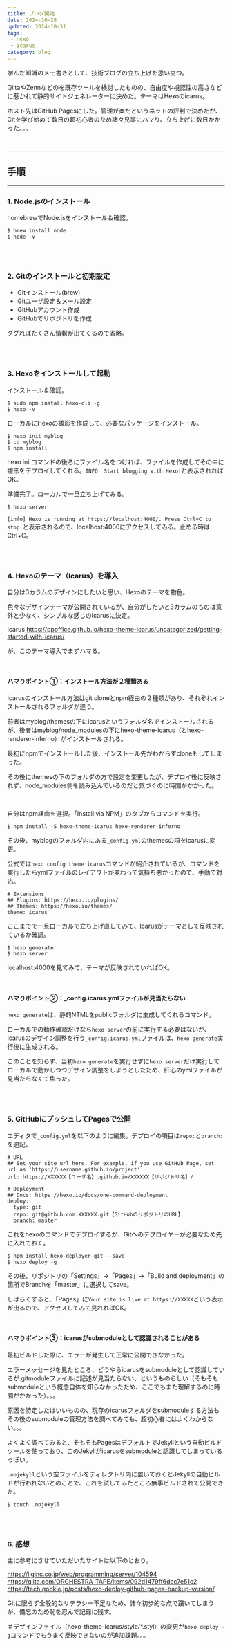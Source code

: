 ```yaml
---
title: ブログ開始
date: 2024-10-28
updated: 2024-10-31
tags:
 - Hexo
 - Icarus
category: blog
---
```


学んだ知識のメモ書きとして、技術ブログの立ち上げを思い立つ。

QiitaやZennなどのを既存ツールを検討したものの、自由度や視認性の高さなどに惹かれて静的サイトジェネレーターに決めた。テーマはHexoのicarus。

ホスト先はGitHub Pagesにした。管理が楽だというネットの評判で決めたが、Gitを学び始めて数日の超初心者のため諸々見事にハマり、立ち上げに数日かかった。。。

<br>

---
## 手順
---

### **1. Node.jsのインストール**

homebrewでNode.jsをインストール＆確認。

~~~
$ brew install node
$ node -v
~~~

<br>
<br>

### **2. Gitのインストールと初期設定**

- Gitインストール(brew)
- Gitユーザ設定＆メール設定
- GitHubアカウント作成
- GitHubでリポジトリを作成

ググればたくさん情報が出てくるので省略。

<br>
<br>

### **3. Hexoをインストールして起動**

インストール＆確認。

~~~
$ sudo npm install hexo-cli -g
$ hexo -v
~~~

ローカルにHexoの雛形を作成して、必要なパッケージをインストール。

~~~
$ hexo init myblog
$ cd myblog
$ npm install
~~~

hexo initコマンドの後ろにファイル名をつければ、ファイルを作成してその中に雛形をデプロイしてくれる。`INFO  Start blogging with Hexo!`と表示されればOK。

準備完了。ローカルで一旦立ち上げてみる。

~~~
$ hexo server
~~~

`[info] Hexo is running at https://localhost:4000/. Press Ctrl+C to stop.`と表示されるので、localhost:4000にアクセスしてみる。止める時はCtrl+C。

<br>
<br>

### **4. Hexoのテーマ（Icarus）を導入**

自分は3カラムのデザインにしたいと思い、Hexoのテーマを物色。

色々なデザインテーマが公開されているが、自分がしたいと3カラムのものは意外と少なく、シンプルな感じのIcarusに決定。

Icarus
https://ppoffice.github.io/hexo-theme-icarus/uncategorized/getting-started-with-icarus/

が、このテーマ導入でまずハマる。

<br>

#### **ハマりポイント①：インストール方法が２種類ある**

Icarusのインストール方法はgit cloneとnpm経由の２種類があり、それぞれインストールされるフォルダが違う。

前者はmyblog/themesの下にicarusというフォルダ名でインストールされるが、後者はmyblog/node_modulesの下にhexo-theme-icarus（とhexo-renderer-inferno）がインストールされる。

最初にnpmでインストールした後、インストール先がわからずcloneもしてしまった。

その後にthemesの下のフォルダの方で設定を変更したが、デプロイ後に反映されず、node_modules側を読み込んでいるのだと気づくのに時間がかかった。

<br>

自分はnpm経由を選択。「Install via NPM」のタブからコマンドを実行。

~~~
$ npm install -S hexo-theme-icarus hexo-renderer-inferno
~~~

その後、myblogのフォルダ内にある`_config.yml`のthemesの項をicarusに変更。

公式では`hexo config theme icarus`コマンドが紹介されているが、コマンドを実行したらymlファイルのレイアウトが変わって気持ち悪かったので、手動で対応。

~~~
# Extensions
## Plugins: https://hexo.io/plugins/
## Themes: https://hexo.io/themes/
theme: icarus
~~~

ここまでで一旦ローカルで立ち上げ直してみて、Icarusがテーマとして反映されているか確認。

~~~
$ hexo generate
$ hexo server
~~~

localhost:4000を見てみて、テーマが反映されていればOK。

<br>

#### **ハマりポイント②：_config.icarus.ymlファイルが見当たらない**

`hexo generate`は、静的NTMLをpublicフォルダに生成してくれるコマンド。

ローカルでの動作確認だけなら`hexo server`の前に実行する必要はないが、Icarusのデザイン調整を行う`_config.icarus.yml`ファイルは、`hexo generate`実行後に生成される。

このことを知らず、当初`hexo generate`を実行せずに`hexo server`だけ実行してローカルで動かしつつデザイン調整をしようとしたため、肝心のymlファイルが見当たらなくて焦った。

<br>
<br>

### **5. GitHubにプッシュしてPagesで公開**

エディタで`_config.yml`を以下のように編集。デプロイの項目は`repo:`と`branch:`を追記。

~~~
# URL
## Set your site url here. For example, if you use GitHub Page, set url as 'https://username.github.io/project'
url: https://XXXXXX【ユーザ名】.github.io/XXXXXX【リポジトリ名】/

# Deployment
## Docs: https://hexo.io/docs/one-command-deployment
deploy:
  type: git
  repo: git@github.com:XXXXXX.git【GitHubのリポジトリのURL】
  branch: master
~~~

これをhexoのコマンドでデプロイするが、Gitへのデプロイヤーが必要なため先に入れておく。

~~~
$ npm install hexo-deployer-git --save
$ hexo deploy -g
~~~

その後、リポジトリの「Settings」→「Pages」→「Build and deployment」の箇所でBranchを「master」に選択してsave。

しばらくすると、「Pages」に`Your site is live at https://XXXXX`という表示が出るので、アクセスしてみて見れればOK。

<br>

#### **ハマりポイント③：icarusがsubmoduleとして認識されることがある**

最初ビルドした際に、エラーが発生して正常に公開できなかった。

エラーメッセージを見たところ、どうやらicarusをsubmoduleとして認識しているが.gitmoduleファイルに記述が見当たらない、というものらしい（そもそもsubmoduleという概念自体を知らなかったため、ここでもまた理解するのに時間がかかった）。。。

原因を特定したはいいものの、現存のicarusフォルダをsubmoduleする方法もその後のsubmoduleの管理方法を調べてみても、超初心者にはよくわからない。。。

よくよく調べてみると、そもそもPagesはデフォルトでJekyllという自動ビルドツールを使っており、このJekyllがicarusをsubmoduleと認識してしまっているっぽい。

`.nojekyll`という空ファイルをディレクトリ内に置いておくとJekyllの自動ビルドが行われないとのことで、これを試してみたところ無事ビルドされて公開できた。

~~~
$ touch .nojekyll
~~~

<br>
<br>

### **6. 感想**

主に参考にさせていただいたサイトは以下のとおり。

https://liginc.co.jp/web/programming/server/104594
https://qiita.com/ORCHESTRA_TAPE/items/092d1479ff6dcc7e51c2
https://tech.qookie.jp/posts/hexo-deploy-github-pages-backup-version/

Gitに限らず全般的なリテラシー不足なため、諸々初歩的な点で躓いてしまうが、備忘のため恥を忍んで記録に残す。

＃デザインファイル（hexo-theme-icarus/style/*.styl）の変更が`hexo deploy -g`コマンドでもうまく反映できないのが追加課題。。。

<br>
<br>
